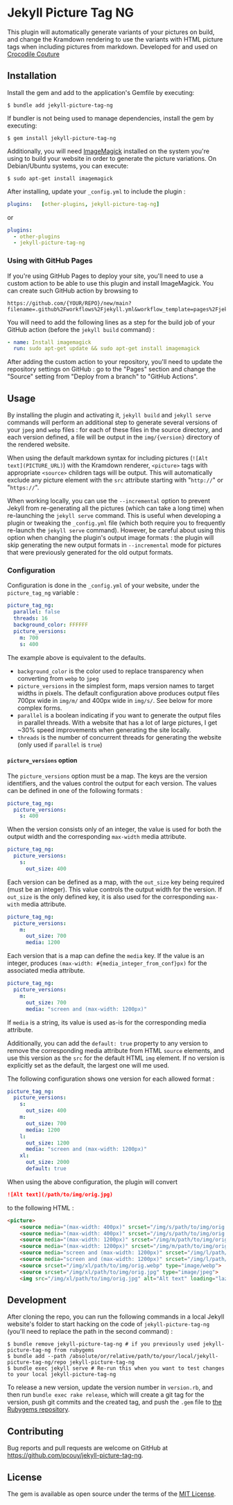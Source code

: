 # Jekyll Picture Tag NG

This plugin will automatically generate variants of your pictures on build, and change the Kramdown rendering to use the variants with HTML picture tags when including pictures from markdown. Developed for and used on [Crocodile Couture](https://crocodile-couture.fr)

## Installation

Install the gem and add to the application's Gemfile by executing:

    $ bundle add jekyll-picture-tag-ng

If bundler is not being used to manage dependencies, install the gem by executing:

    $ gem install jekyll-picture-tag-ng

Additionally, you will need [ImageMagick](https://imagemagick.org/) installed on the system you're using to build your website in order to generate the picture variations. On Debian/Ubuntu systems, you can execute:

    $ sudo apt-get install imagemagick

After installing, update your `_config.yml` to include the plugin :

```yaml
plugins:   [other-plugins, jekyll-picture-tag-ng]
```

or

```yaml
plugins:
  - other-plugins
  - jekyll-picture-tag-ng
```

### Using with GitHub Pages

If you're using GitHub Pages to deploy your site, you'll need to use a custom action to be able to use this plugin and install ImageMagick. You can create such GitHub action by browsing to

```
https://github.com/{YOUR/REPO}/new/main?filename=.github%2Fworkflows%2Fjekyll.yml&workflow_template=pages%2Fjekyll
```

You will need to add the following lines as a step for the build job of your GitHub action (before the `jekyll build` command) :

```yaml
- name: Install imagemagick
  run: sudo apt-get update && sudo apt-get install imagemagick
```

After adding the custom action to your repository, you'll need to update the repository settings on GitHub : go to the "Pages" section and change the "Source" setting from "Deploy from a branch" to "GitHub Actions".

## Usage

By installing the plugin and activating it, `jekyll build` and `jekyll serve` commands will perform an additional step to generate several versions of your `jpeg` and `webp` files : for each of these files in the source directory, and each version defined, a file will be output in the `img/{version}` directory of the rendered website.

When using the default markdown syntax for including pictures (`![Alt text](PICTURE_URL)`) with the Kramdown renderer, `<picture>` tags with appropriate `<source>` children tags will be output. This will automatically exclude any picture element with the `src` attribute starting with "`http://`" or "`https://`".

When working locally, you can use the `--incremental` option to prevent Jekyll from re-generating all the pictures (which can take a long time) when re-launching the `jekyll serve` command. This is useful when developing a plugin or tweaking the `_config.yml` file (which both require you to frequently re-launch the `jekyll serve` command). However, be careful about using this option when changing the plugin's output image formats : the plugin will skip generating the new output formats in `--incremental` mode for pictures that were previously generated for the old output formats.

### Configuration

Configuration is done in the `_config.yml` of your website, under the `picture_tag_ng` variable :

```yaml
picture_tag_ng:
  parallel: false
  threads: 16
  background_color: FFFFFF
  picture_versions:
    m: 700
    s: 400
```

The example above is equivalent to the defaults.

- `background_color` is the color used to replace transparency when converting from `webp` to `jpeg`
- `picture_versions` in the simplest form, maps version names to target widths in pixels. The default configuration above produces output files 700px wide in `img/m/` and 400px wide in `img/s/`. See below for more complex forms.
- `parallel` is a boolean indicating if you want to generate the output files in parallel threads. With a website that has a lot of large pictures, I get ~30% speed improvements when generating the site locally.
- `threads` is the number of concurrent threads for generating the website (only used if `parallel` is `true`)

#### `picture_versions` option

The `picture_versions` option must be a map. The keys are the version identifiers, and the values control the output for each version. The values can be defined in one of the following formats :

```yaml
picture_tag_ng:
  picture_versions:
    s: 400
```

When the version consists only of an integer, the value is used for both the output width and the corresponding `max-width` media attribute.

```yaml
picture_tag_ng:
  picture_versions:
    s:
      out_size: 400
```

Each version can be defined as a map, with the `out_size` key being required (must be an integer). This value controls the output width for the version. If `out_size` is the only defined key, it is also used for the corresponding `max-with` media attribute.

```yaml
picture_tag_ng:
  picture_versions:
    m:
      out_size: 700
      media: 1200
```

Each version that is a map can define the `media` key. If the value is an integer, produces `(max-width: #{media_integer_from_conf}px)` for the associated media attribute.

```yaml
picture_tag_ng:
  picture_versions:
    m:
      out_size: 700
      media: "screen and (max-width: 1200px)"
```

If `media` is a string, its value is used as-is for the corresponding media attribute.

Additionally, you can add the `default: true` property to any version to remove the corresponding media attribute from HTML `source` elements, and use this version as the `src` for the default HTML `img` element. If no version is explicitly set as the default, the largest one will me used.

The following configuration shows one version for each allowed format :

```yaml
picture_tag_ng:
  picture_versions:
    s:
      out_size: 400
    m:
      out_size: 700
      media: 1200
    l:
      out_size: 1200
      media: "screen and (max-width: 1200px)"
    xl:
      out_size: 2000
      default: true
```

When using the above configuration, the plugin will convert

```md
![Alt text](/path/to/img/orig.jpg)
```

to the following HTML :

```html
<picture>
    <source media="(max-width: 400px)" srcset="/img/s/path/to/img/orig.webp" type="image/webp">
    <source media="(max-width: 400px)" srcset="/img/s/path/to/img/orig.jpg" type="image/jpeg">
    <source media="(max-width: 1200px)" srcset="/img/m/path/to/img/orig.webp" type="image/webp">
    <source media="(max-width: 1200px)" srcset="/img/m/path/to/img/orig.jpg" type="image/jpeg">
    <source media="screen and (max-width: 1200px)" srcset="/img/l/path/to/img/orig.webp" type="image/webp">
    <source media="screen and (max-width: 1200px)" srcset="/img/l/path/to/img/orig.jpg" type="image/jpeg">
    <source srcset="/img/xl/path/to/img/orig.webp" type="image/webp">
    <source srcset="/img/xl/path/to/img/orig.jpg" type="image/jpeg">
    <img src="/img/xl/path/to/img/orig.jpg" alt="Alt text" loading="lazy"></picture>
```

## Development

After cloning the repo, you can run the following commands in a local Jekyll website's folder to start hacking on the code of `jekyll-picture-tag-ng` (you'll need to replace the path in the second command) :

    $ bundle remove jekyll-picture-tag-ng # if you previously used jekyll-picture-tag-ng from rubygems
    $ bundle add --path /absolute/or/relative/path/to/your/local/jekyll-picture-tag-ng/repo jekyll-picture-tag-ng
    $ bundle exec jekyll serve # Re-run this when you want to test changes to your local jekyll-picture-tag-ng

To release a new version, update the version number in `version.rb`, and then run `bundle exec rake release`, which will create a git tag for the version, push git commits and the created tag, and push the `.gem` file to [the Rubygems repository](https://rubygems.org).

## Contributing

Bug reports and pull requests are welcome on GitHub at https://github.com/pcouy/jekyll-picture-tag-ng.

## License

The gem is available as open source under the terms of the [MIT License](https://opensource.org/licenses/MIT).
